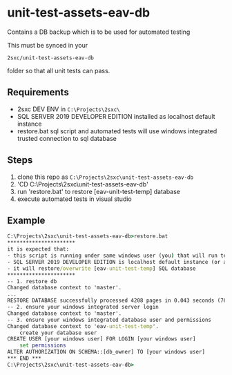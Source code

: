 # unit-test-assets-eav-db

Contains a DB backup which is to be used for automated testing

This must be synced in your

`2sxc/unit-test-assets-eav-db`

folder so that all unit tests can pass.

## Requirements
- 2sxc DEV ENV in `C:\Projects\2sxc\`
- SQL SERVER 2019 DEVELOPER EDITION installed as localhost default instance
- restore.bat sql script and automated tests will use windows integrated trusted connection to sql database

## Steps
1. clone this repo as `C:\Projects\2sxc\unit-test-assets-eav-db`
1. 'CD C:\Projects\2sxc\unit-test-assets-eav-db'
1. run 'restore.bat' to restore [eav-unit-test-temp] database
1. execute automated tests in visual studio

## Example

```cmd
C:\Projects\2sxc\unit-test-assets-eav-db>restore.bat
**********************
it is expected that:
- this script is running under same windows user (you) that will run tests in visual studio (or adjust this sql script for different user)
- SQL SERVER 2019 DEVELOPER EDITION is localhost default instance (or adjust restore.bat for different sql server or instance)
- it will restore/overwrite [eav-unit-test-temp] SQL database
**********************
-- 1. restore db
Changed database context to 'master'.
...
RESTORE DATABASE successfully processed 4208 pages in 0.043 seconds (764.534 MB/sec).
-- 2. ensure your windows integrated server login
Changed database context to 'master'.
-- 3. ensure your windows integrated database user and permissions
Changed database context to 'eav-unit-test-temp'.
    create your database user
CREATE USER [your windows user] FOR LOGIN [your windows user]
    set permissions
ALTER AUTHORIZATION ON SCHEMA::[db_owner] TO [your windows user]
*** END ***
C:\Projects\2sxc\unit-test-assets-eav-db>
```
